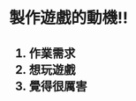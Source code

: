 <html>
<head>
 <title>鉲鏑鈉排球</title>
 
 </head>

<body>
<p> </p>
  <h1>製作遊戲的動機!!</h1>
 <h2>
   <ol>
   <li>作業需求</li>
    <li>想玩遊戲</li>
    <li>覺得很厲害</li>
  </ol>
 </h2>
 
</body>
